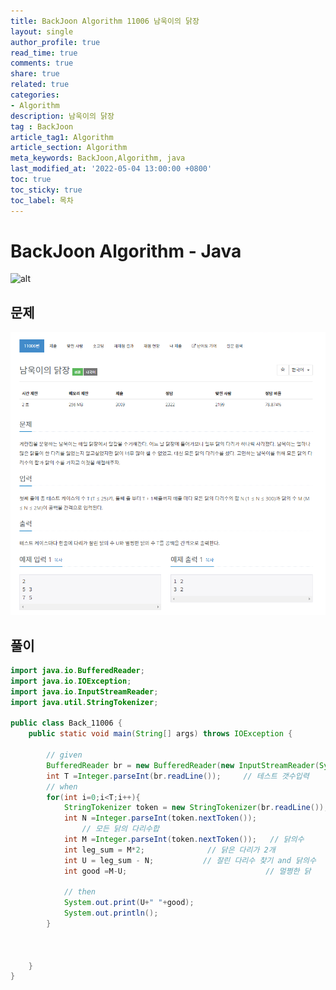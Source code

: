```yaml
---
title: BackJoon Algorithm 11006 남욱이의 닭장
layout: single
author_profile: true
read_time: true
comments: true
share: true
related: true
categories:
- Algorithm
description: 남욱이의 닭장
tag : BackJoon
article_tag1: Algorithm
article_section: Algorithm
meta_keywords: BackJoon,Algorithm, java
last_modified_at: '2022-05-04 13:00:00 +0800'
toc: true
toc_sticky: true
toc_label: 목차
---
```


BackJoon Algorithm - Java
====================

![alt](https://d2gd6pc034wcta.cloudfront.net/images/logo@2x.png)

## 문제

![alt](/assets/images/post/Algorithm/11006.png)



## 풀이

```java
import java.io.BufferedReader;
import java.io.IOException;
import java.io.InputStreamReader;
import java.util.StringTokenizer;

public class Back_11006 {
    public static void main(String[] args) throws IOException {
        
        // given
        BufferedReader br = new BufferedReader(new InputStreamReader(System.in));
        int T =Integer.parseInt(br.readLine());     // 테스트 갯수입력
        // when
        for(int i=0;i<T;i++){
            StringTokenizer token = new StringTokenizer(br.readLine());
            int N =Integer.parseInt(token.nextToken()); 
                // 모든 닭의 다리수합
            int M =Integer.parseInt(token.nextToken());   // 닭의수
            int leg_sum = M*2;              // 닭은 다리가 2개
            int U = leg_sum - N;           // 잘린 다리수 찾기 and 닭의수
            int good =M-U;                               // 멀쩡한 닭

            // then
            System.out.print(U+" "+good);
            System.out.println();
        }
        
        
       
    }
}



```


